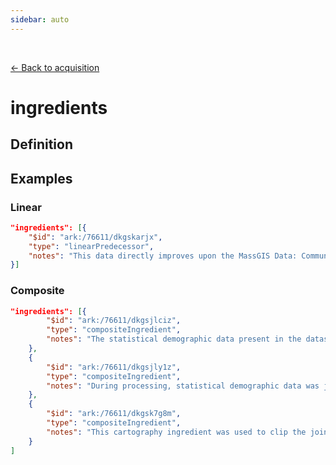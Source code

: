 ```yaml
---
sidebar: auto
---
```


<br>

[← Back to acquisition](./acquisition.html)

# ingredients

## Definition

<template>
   <table v-if="this.peopleLifecycle.acquisition" id ="property-table">
     <p class="larger-text">{{this.peopleLifecycle.acquisition.properties.ingredients.description}}</p>
  <tr>
    <th>Property</th>
    <th>Expected Type</th>
    <th>Required</th>
    <th>Description</th>
  </tr>
  <tr v-for="item, index in this.peopleLifecycle.acquisition.properties.ingredients.items[0].properties" :key="index">
    <td>{{index}}</td>
    <td>{{item.type}}</td>
    <td></td>
    <td>{{item.description}}</td>
  </tr>
</table> 
</template>

<script>
import axios from 'axios'


export default {

    data() {
        return {
          schema: [],
          citation: [],
          endpoints: [],
          filterTagging: [],
          documentationHealth: [],
          relatedResources: [],
          peopleLifecycle: []
        }
    },
    methods: {
        whatsUp(){
          console.log(this.filterTagging)
        }
    },
    computed: {
        data() {
            return this.$page.frontmatter
        }
    },
    created() {
        //returns a promise
        axios.get("https://raw.githubusercontent.com/bplmaps/data-description-schema/master/schema.json")
            .then(response => {
                this.schema = response.data.properties
                this.citation = response.data.properties.citation.properties
                this.endpoints = response.data.properties.endpoints
                this.filterTagging = response.data.properties.filterTagging.properties
                this.documentationHealth = response.data.properties.documentationHealth.properties
                this.relatedResources = response.data.properties.relatedResources.properties
                this.peopleLifecycle = response.data.properties.peopleLifecycle.properties
            }).catch(err => {
                console.log(err)
            })
    }
}
</script>

<style lang="stylus">

table#property-table
  width:100%

p.larger-text
  font-size 120%

</style>

## Examples

### Linear 

``` json
"ingredients": [{
	"$id": "ark:/76611/dkgskarjx",
	"type": "linearPredecessor",
	"notes": "This data directly improves upon the MassGIS Data: Community Boundaries (Towns) from Survey Points"
}]
```

### Composite 
```json
"ingredients": [{
		"$id": "ark:/76611/dkgsjlciz",
		"type": "compositeIngredient",
		"notes": "The statistical demographic data present in the dataset being described was inferred from this source ingredient, extracted from NHGIS.org."
	},
	{
		"$id": "ark:/76611/dkgsjly1z",
		"type": "compositeIngredient",
		"notes": "During processing, statistical demographic data was joined to this ingredient, United States Census Tract Geographies, obtained from NHGIS.org."
	},
	{
		"$id": "ark:/76611/dkgsk7g8m",
		"type": "compositeIngredient",
		"notes": "This cartography ingredient was used to clip the joined population statistics and census tract files to create the new dataset this record describes, which represents population data only for the geographic extent of Boston, Massachusetts."
	}
]
```
